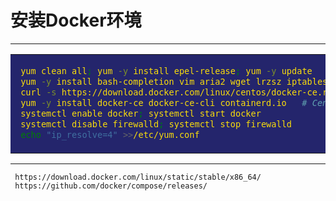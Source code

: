 # 安装Docker环境

****

<table><tr><td bgcolor=#24256C><font face="黑体" color=#FADD0B size=3>

````bash
 yum clean all; yum -y install epel-release; yum -y update
 yum -y install bash-completion vim aria2 wget lrzsz iptables-services iftop iproute net-tools mtr tcping openssl
 curl -s https://download.docker.com/linux/centos/docker-ce.repo -o /etc/yum.repos.d/docker-ce.repo
 yum -y install docker-ce docker-ce-cli containerd.io   # CentOS 8 ~]# yum -y install docker-ce --nobest
 systemctl enable docker; systemctl start docker
 systemctl disable firewalld; systemctl stop firewalld
 echo "ip_resolve=4" >>/etc/yum.conf
````

</font></td></tr></table>

****

     
     https://download.docker.com/linux/static/stable/x86_64/
     https://github.com/docker/compose/releases/
